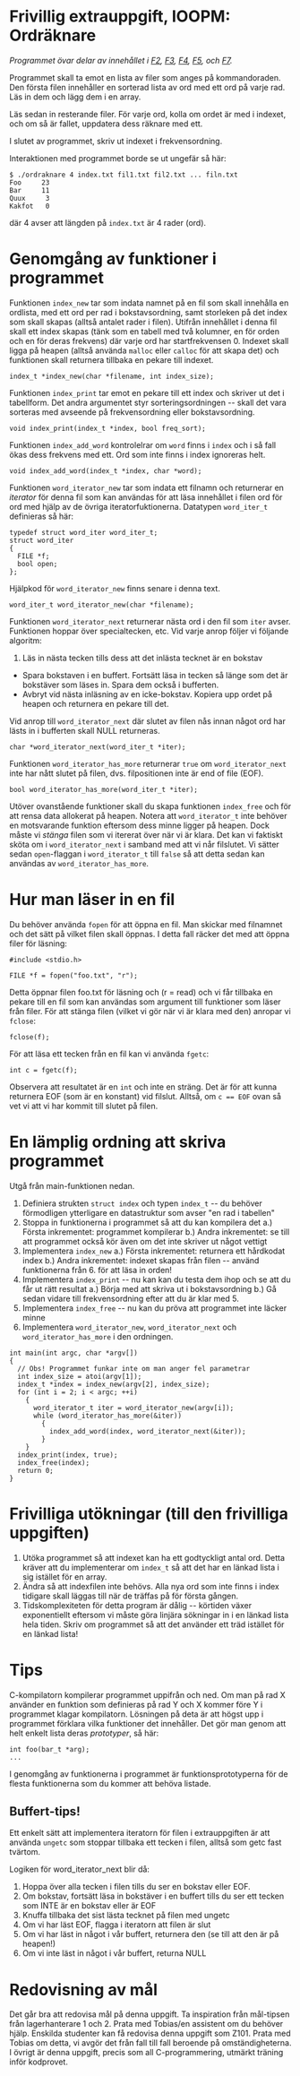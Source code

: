 # Frivillig extrauppgift, IOOPM: Ordräknare

*Programmet övar delar av innehållet i
[F2](https://github.com/IOOPM-UU/ioopm15/tree/master/forelasningar/L2),
[F3](https://github.com/IOOPM-UU/ioopm15/tree/master/forelasningar/L3),
[F4](https://github.com/IOOPM-UU/ioopm15/tree/master/forelasningar/L4),
[F5](https://github.com/IOOPM-UU/ioopm15/tree/master/forelasningar/L5), och
[F7](https://github.com/IOOPM-UU/ioopm15/tree/master/forelasningar/L7).*

Programmet skall ta emot en lista av filer som anges på
kommandoraden. Den första filen innehåller en sorterad lista av
ord med ett ord på varje rad. Läs in dem och lägg dem i en array.

Läs sedan in resterande filer. För varje ord, kolla om ordet är
med i indexet, och om så är fallet, uppdatera dess räknare med ett.

I slutet av programmet, skriv ut indexet i frekvensordning.

Interaktionen med programmet borde se ut ungefär så här:

```
$ ./ordraknare 4 index.txt fil1.txt fil2.txt ... filn.txt
Foo     23
Bar     11
Quux     3
Kakfot   0
```

där 4 avser att längden på `index.txt` är 4 rader (ord).


# Genomgång av funktioner i programmet

Funktionen `index_new` tar som indata namnet på en fil som skall
innehålla en ordlista, med ett ord per rad i bokstavsordning, samt
storleken på det index som skall skapas (alltså antalet rader i
filen). Utifrån innehållet i denna fil skall ett index skapas
(tänk som en tabell med två kolumner, en för orden och en för
deras frekvens) där varje ord har startfrekvensen 0. Indexet skall
ligga på heapen (alltså använda `malloc` eller `calloc` för att
skapa det) och funktionen skall returnera tillbaka en pekare till
indexet.

```
index_t *index_new(char *filename, int index_size);
```

Funktionen `index_print` tar emot en pekare till ett index och
skriver ut det i tabellform. Det andra argumentet styr
sorteringsordningen -- skall det vara sorteras med avseende på
frekvensordning eller bokstavsordning.

```
void index_print(index_t *index, bool freq_sort);
```

Funktionen `index_add_word` kontrolelrar om `word` finns i `index`
och i så fall ökas dess frekvens med ett. Ord som inte finns i
index ignoreras helt.

```
void index_add_word(index_t *index, char *word);
```

Funktionen `word_iterator_new` tar som indata ett filnamn och
returnerar en *iterator* för denna fil som kan användas för att
läsa innehållet i filen ord för ord med hjälp av de övriga
iteratorfuktionerna. Datatypen `word_iter_t` definieras så här:

```
typedef struct word_iter word_iter_t;
struct word_iter
{
  FILE *f;
  bool open;
};
```

Hjälpkod för `word_iterator_new` finns senare i denna text. 

```
word_iter_t word_iterator_new(char *filename);
```

Funktionen `word_iterator_next` returnerar nästa ord i den fil som
`iter` avser. Funktionen hoppar över specialtecken, etc. Vid varje
anrop följer vi följande algoritm:

1. Läs in nästa tecken tills dess att det inlästa tecknet är en bokstav
-  Spara bokstaven i en buffert. Fortsätt läsa in tecken så länge som
   det är bokstäver som läses in. Spara dem också i bufferten.
-  Avbryt vid nästa inläsning av en icke-bokstav. Kopiera upp ordet på
   heapen och returnera en pekare till det. 

Vid anrop till `word_iterator_next` där slutet av filen nås innan
något ord har lästs in i bufferten skall NULL returneras. 

```
char *word_iterator_next(word_iter_t *iter);
```

Funktionen `word_iterator_has_more` returnerar `true` om
`word_iterator_next` inte har nått slutet på filen, dvs.
filpositionen inte är end of file (EOF).

```
bool word_iterator_has_more(word_iter_t *iter);
```

Utöver ovanstående funktioner skall du skapa funktionen
`index_free` och för att rensa data allokerat på heapen. Notera
att `word_iterator_t` inte behöver en motsvarande funktion
eftersom dess minne ligger på heapen. Dock måste vi *stänga* filen
som vi itererat över när vi är klara. Det kan vi faktiskt sköta om
i `word_iterator_next` i samband med att vi når filslutet. Vi
sätter sedan `open`-flaggan i `word_iterator_t` till `false` så
att detta sedan kan användas av `word_iterator_has_more`.


# Hur man läser in en fil

Du behöver använda `fopen` för att öppna en fil. Man skickar med
filnamnet och det sätt på vilket filen skall öppnas. I detta fall
räcker det med att öppna filer för läsning:

```
#include <stdio.h>

FILE *f = fopen("foo.txt", "r");
```

Detta öppnar filen foo.txt för läsning och (r = read) och vi får
tillbaka en pekare till en fil som kan användas som argument till
funktioner som läser från filer. För att stänga filen (vilket vi
gör när vi är klara med den) anropar vi `fclose`:

```
fclose(f);
```

För att läsa ett tecken från en fil kan vi använda `fgetc`:

```
int c = fgetc(f);
```

Observera att resultatet är en `int` och inte en sträng. Det är
för att kunna returnera EOF (som är en konstant) vid filslut.
Alltså, om `c == EOF` ovan så vet vi att vi har kommit till slutet
på filen.



# En lämplig ordning att skriva programmet

Utgå från main-funktionen nedan.

1. Definiera strukten `struct index` och typen `index_t` -- du behöver förmodligen ytterligare en datastruktur som avser "en rad i tabellen"
2. Stoppa in funktionerna i programmet så att du kan kompilera det
   a.) Första inkrementet: programmet kompilerar
   b.) Andra inkrementet: se till att programmet också kör även om det inte skriver ut något vettigt 
3. Implementera `index_new`
   a.) Första inkrementet: returnera ett hårdkodat index
   b.) Andra inkrementet: indexet skapas från filen -- använd funktionerna från 6. för att läsa in orden! 
4. Implementera `index_print` -- nu kan kan du testa dem ihop och se att du får ut rätt resultat
   a.) Börja med att skriva ut i bokstavsordning
   b.) Gå sedan vidare till frekvensordning efter att du är klar med 5.
5. Implementera `index_free` -- nu kan du pröva att programmet inte läcker minne
6. Implementera `word_iterator_new`, `word_iterator_next` och `word_iterator_has_more` i den ordningen. 


```
int main(int argc, char *argv[])
{
  // Obs! Programmet funkar inte om man anger fel parametrar
  int index_size = atoi(argv[1]); 
  index_t *index = index_new(argv[2], index_size); 
  for (int i = 2; i < argc; ++i)
    {
      word_iterator_t iter = word_iterator_new(argv[i]);
	  while (word_iterator_has_more(&iter))
        {
	      index_add_word(index, word_iterator_next(&iter));
	    }
    }
  index_print(index, true);
  index_free(index);
  return 0;
}
```


# Frivilliga utökningar (till den frivilliga uppgiften)

1. Utöka programmet så att indexet kan ha ett godtyckligt antal
   ord. Detta kräver att du implementerar om `index_t` så att det
   har en länkad lista i sig istället för en array.
2. Ändra så att indexfilen inte behövs. Alla nya ord som inte finns
   i index tidigare skall läggas till när de träffas på för första
   gången. 
3. Tidskomplexiteten för detta program är dålig -- körtiden växer
   exponentiellt eftersom vi måste göra linjära sökningar in i 
   en länkad lista hela tiden. Skriv om programmet så att det 
   använder ett träd istället för en länkad lista! 
   

# Tips


C-kompilatorn kompilerar programmet uppifrån och ned. Om man på
rad X använder en funktion som definieras på rad Y och X kommer
före Y i programmet klagar kompilatorn. Lösningen på deta är att
högst upp i programmet förklara vilka funktioner det innehåller.
Det gör man genom att helt enkelt lista deras *prototyper*, så
här:

```
int foo(bar_t *arg);
...
```

I genomgång av funktionerna i programmet är funktionsprototyperna
för de flesta funktionerna som du kommer att behöva listade.

## Buffert-tips!

Ett enkelt sätt att implementera iteratorn för filen i
extrauppgiften är att använda `ungetc` som stoppar tillbaka
ett tecken i filen, alltså som getc fast tvärtom.

Logiken för word_iterator_next blir då:

1. Hoppa över alla tecken i filen tills du ser en bokstav
   eller EOF.
2. Om bokstav, fortsätt läsa in bokstäver i en buffert tills du 
   ser ett tecken som INTE är en bokstav eller är EOF
3. Knuffa tillbaka det sist lästa tecknet på filen med ungetc
4. Om vi har läst EOF, flagga i iteratorn att filen är slut
5. Om vi har läst in något i vår buffert, returnera den
   (se till att den är på heapen!)
6. Om vi inte läst in något i vår buffert, returna NULL


# Redovisning av mål

Det går bra att redovisa mål på denna uppgift. Ta inspiration från
mål-tipsen från lagerhanterare 1 och 2. Prata med Tobias/en
assistent om du behöver hjälp. Enskilda studenter kan få redovisa
denna uppgift som Z101. Prata med Tobias om detta, vi avgör det
från fall till fall beroende på omständigheterna. I övrigt är
denna uppgift, precis som all C-programmering, utmärkt träning
inför kodprovet.


   
